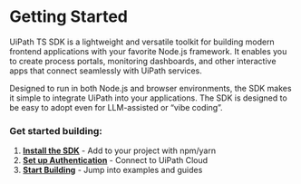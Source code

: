 
# Getting Started

UiPath TS SDK is a lightweight and versatile toolkit for building modern frontend applications with your favorite Node.js framework. It enables you to create process portals, monitoring dashboards, and other interactive apps that connect seamlessly with UiPath services.

Designed to run in both Node.js and browser environments, the SDK makes it simple to integrate UiPath into your applications. The SDK is designed to be easy to adopt even for LLM-assisted or “vibe coding”.

### Get started building:

1. **[Install the SDK](getting-started.md)** - Add to your project with npm/yarn
2. **[Set up Authentication](authentication.md)** - Connect to UiPath Cloud  
3. **[Start Building](getting-started.md/#quick-examples)** - Jump into examples and guides
